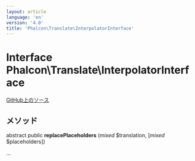 ```yaml
---
layout: article
language: 'en'
version: '4.0'
title: 'Phalcon\Translate\InterpolatorInterface'
---
```

# Interface **Phalcon\Translate\InterpolatorInterface**

<a href="https://github.com/phalcon/cphalcon/tree/v4.0.0/phalcon/translate/interpolatorinterface.zep" class="btn btn-default btn-sm">GitHub上のソース</a>

## メソッド

abstract public **replacePlaceholders** (*mixed* $translation, [*mixed* $placeholders])

...